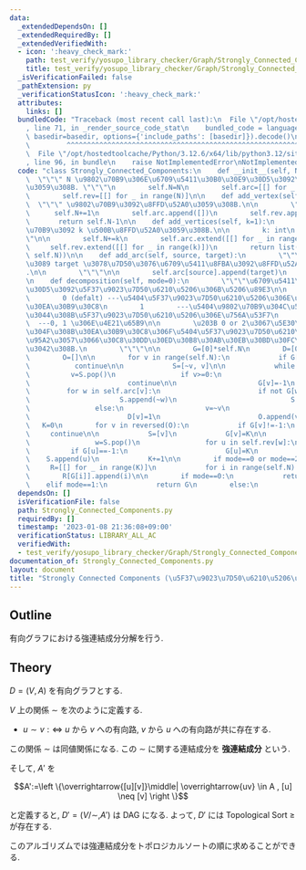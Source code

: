```yaml
---
data:
  _extendedDependsOn: []
  _extendedRequiredBy: []
  _extendedVerifiedWith:
  - icon: ':heavy_check_mark:'
    path: test_verify/yosupo_library_checker/Graph/Strongly_Connected_Components-class.test.py
    title: test_verify/yosupo_library_checker/Graph/Strongly_Connected_Components-class.test.py
  _isVerificationFailed: false
  _pathExtension: py
  _verificationStatusIcon: ':heavy_check_mark:'
  attributes:
    links: []
  bundledCode: "Traceback (most recent call last):\n  File \"/opt/hostedtoolcache/Python/3.12.6/x64/lib/python3.12/site-packages/onlinejudge_verify/documentation/build.py\"\
    , line 71, in _render_source_code_stat\n    bundled_code = language.bundle(stat.path,\
    \ basedir=basedir, options={'include_paths': [basedir]}).decode()\n          \
    \         ^^^^^^^^^^^^^^^^^^^^^^^^^^^^^^^^^^^^^^^^^^^^^^^^^^^^^^^^^^^^^^^^^^^^^^^^^^^^^^^^^\n\
    \  File \"/opt/hostedtoolcache/Python/3.12.6/x64/lib/python3.12/site-packages/onlinejudge_verify/languages/python.py\"\
    , line 96, in bundle\n    raise NotImplementedError\nNotImplementedError\n"
  code: "class Strongly_Connected_Components:\n    def __init__(self, N):\n      \
    \  \"\"\" N \u9802\u70B9\u306E\u6709\u5411\u30B0\u30E9\u30D5\u3092\u751F\u6210\
    \u3059\u308B. \"\"\"\n        self.N=N\n        self.arc=[[] for _ in range(N)]\n\
    \        self.rev=[[] for _ in range(N)]\n\n    def add_vertex(self):\n      \
    \  \"\"\" \u9802\u70B9\u3092\u8FFD\u52A0\u3059\u308B.\n\n        \"\"\"\n\n  \
    \      self.N+=1\n        self.arc.append([])\n        self.rev.append([])\n \
    \       return self.N-1\n\n    def add_vertices(self, k=1):\n        \"\"\" \u9802\
    \u70B9\u3092 k \u500B\u8FFD\u52A0\u3059\u308B.\n\n        k: int\n        \"\"\
    \"\n\n        self.N+=k\n        self.arc.extend([[] for _ in range(k)])\n   \
    \     self.rev.extend([[] for _ in range(k)])\n        return list(range(self.N-k,\
    \ self.N))\n\n    def add_arc(self, source, target):\n        \"\"\" source \u304B\
    \u3089 target \u3078\u7D50\u3076\u6709\u5411\u8FBA\u3092\u8FFD\u52A0\u3059\u308B\
    .\n\n        \"\"\"\n\n        self.arc[source].append(target)\n        self.rev[target].append(source)\n\
    \n    def decomposition(self, mode=0):\n        \"\"\"\u6709\u5411\u30B0\u30E9\
    \u30D5\u3092\u5F37\u9023\u7D50\u6210\u5206\u306B\u5206\u89E3\n\n        Mode:\n\
    \        0 (defalt) ---\u5404\u5F37\u9023\u7D50\u6210\u5206\u306E\u9802\u70B9\u306E\
    \u30EA\u30B9\u30C8\n        1        ---\u5404\u9802\u70B9\u304C\u5C5E\u3057\u3066\
    \u3044\u308B\u5F37\u9023\u7D50\u6210\u5206\u306E\u756A\u53F7\n        2      \
    \  ---0, 1 \u306E\u4E21\u65B9\n\n        \u203B 0 or 2\u3067\u5E30\u3063\u3066\
    \u304F\u308B\u30EA\u30B9\u30C8\u306F\u5404\u5F37\u9023\u7D50\u6210\u5206\u306B\
    \u95A2\u3057\u3066\u30C8\u30DD\u30ED\u30B8\u30AB\u30EB\u30BD\u30FC\u30C8\u3067\
    \u3042\u308B.\n        \"\"\"\n\n        G=[0]*self.N\n        D=[0]*self.N\n\
    \        O=[]\n\n        for v in range(self.N):\n            if G[v]:\n     \
    \           continue\n\n            S=[~v, v]\n\n            while S:\n      \
    \          v=S.pop()\n                if v>=0:\n                    if G[v]==-1:\n\
    \                        continue\n\n                    G[v]=-1\n           \
    \         for w in self.arc[v]:\n                        if not G[w]:\n      \
    \                      S.append(~w)\n                            S.append(w)\n\
    \                else:\n                    v=~v\n                    if not D[v]:\n\
    \                        D[v]=1\n                        O.append(v)\n\n     \
    \   K=0\n        for v in reversed(O):\n            if G[v]!=-1:\n           \
    \     continue\n\n            S=[v]\n            G[v]=K\n\n            while S:\n\
    \                w=S.pop()\n                for u in self.rev[w]:\n          \
    \          if G[u]==-1:\n                        G[u]=K\n                    \
    \    S.append(u)\n            K+=1\n\n        if mode==0 or mode==2:\n       \
    \     R=[[] for _ in range(K)]\n            for i in range(self.N):\n        \
    \        R[G[i]].append(i)\n\n        if mode==0:\n            return R\n    \
    \    elif mode==1:\n            return G\n        else:\n            return R,G\n"
  dependsOn: []
  isVerificationFile: false
  path: Strongly_Connected_Components.py
  requiredBy: []
  timestamp: '2023-01-08 21:36:08+09:00'
  verificationStatus: LIBRARY_ALL_AC
  verifiedWith:
  - test_verify/yosupo_library_checker/Graph/Strongly_Connected_Components-class.test.py
documentation_of: Strongly_Connected_Components.py
layout: document
title: "Strongly Connected Components (\u5F37\u9023\u7D50\u6210\u5206\u5206\u89E3)"
---
```


## Outline

有向グラフにおける強連結成分分解を行う.

## Theory

$D=(V,A)$ を有向グラフとする.

$V$ 上の関係 $\sim$ を次のように定義する.

* $u \sim v :\iff$ $u$ から $v$ への有向路, $v$ から $u$ への有向路が共に存在する.

この関係 $\sim$ は同値関係になる. この  $\sim$ に関する連結成分を **強連結成分** という.

そして, $A'$ を

$$A':=\left \{\overrightarrow{[u][v]}\middle| \overrightarrow{uv} \in A , [u] \neq [v] \right \}$$

と定義すると, $D'=(V/\sim, A')$ は DAG になる. よって, $D'$ には Topological Sort $\geq$ が存在する.

このアルゴリズムでは強連結成分をトポロジカルソートの順に求めることができる.

